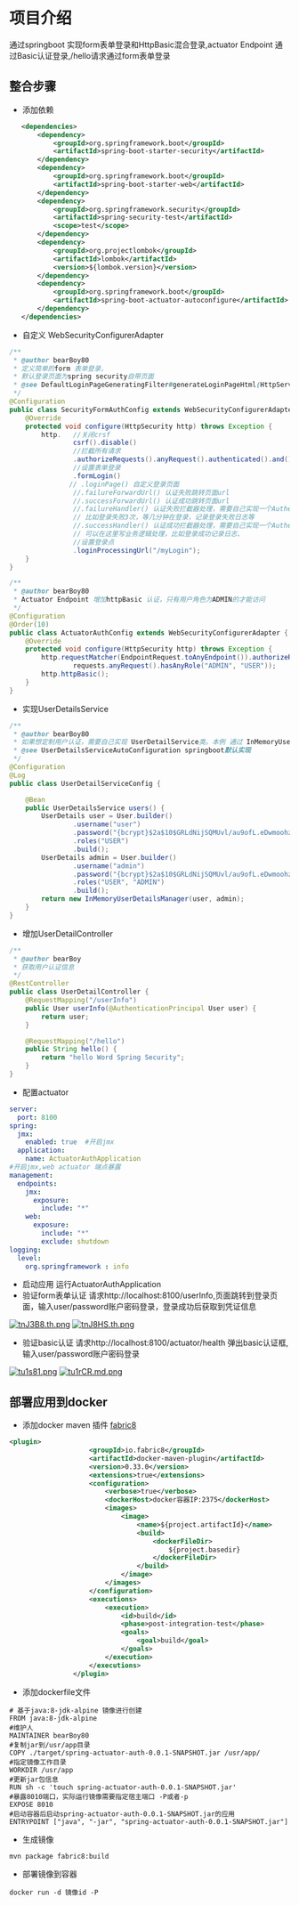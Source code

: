 # 项目介绍
通过springboot 实现form表单登录和HttpBasic混合登录,actuator Endpoint 通过Basic认证登录,/hello请求通过form表单登录
## 整合步骤
 - 添加依赖
 ```xml
    <dependencies>
        <dependency>
            <groupId>org.springframework.boot</groupId>
            <artifactId>spring-boot-starter-security</artifactId>
        </dependency>
        <dependency>
            <groupId>org.springframework.boot</groupId>
            <artifactId>spring-boot-starter-web</artifactId>
        </dependency>
        <dependency>
            <groupId>org.springframework.security</groupId>
            <artifactId>spring-security-test</artifactId>
            <scope>test</scope>
        </dependency>
        <dependency>
            <groupId>org.projectlombok</groupId>
            <artifactId>lombok</artifactId>
            <version>${lombok.version}</version>
        </dependency>
        <dependency>
            <groupId>org.springframework.boot</groupId>
            <artifactId>spring-boot-actuator-autoconfigure</artifactId>
        </dependency>
    </dependencies>
```
- 自定义 WebSecurityConfigurerAdapter
```java
/**
 * @author bearBoy80
 * 定义简单的form 表单登录，
 * 默认登录页面为spring security自带页面
 * @see DefaultLoginPageGeneratingFilter#generateLoginPageHtml(HttpServletRequest, boolean, boolean)
 */
@Configuration
public class SecurityFormAuthConfig extends WebSecurityConfigurerAdapter {
    @Override
    protected void configure(HttpSecurity http) throws Exception {
        http.   //关闭crsf
                csrf().disable()
                //拦截所有请求
                .authorizeRequests().anyRequest().authenticated().and()
                //设置表单登录
                .formLogin()
               // .loginPage() 自定义登录页面
                //.failureForwardUrl() 认证失败跳转页面url
                //.successForwardUrl() 认证成功跳转页面url
                //.failureHandler() 认证失败拦截器处理，需要自己实现一个AuthenticationFailureHandler,编写自己的业务逻辑处理，
                // 比如登录失败3次，等几分钟在登录，记录登录失败日志等
                //.successHandler() 认证成功拦截器处理，需要自己实现一个AuthenticationFailureHandler
                // 可以在这里写业务逻辑处理，比如登录成功记录日志、
                //设置登录点
                .loginProcessingUrl("/myLogin");
    }
}

/**
 * @author bearBoy80
 * Actuator Endpoint 增加httpBasic 认证，只有用户角色为ADMIN的才能访问
 */
@Configuration
@Order(10)
public class ActuatorAuthConfig extends WebSecurityConfigurerAdapter {
    @Override
    protected void configure(HttpSecurity http) throws Exception {
        http.requestMatcher(EndpointRequest.toAnyEndpoint()).authorizeRequests((requests) ->
                requests.anyRequest().hasAnyRole("ADMIN", "USER"));
        http.httpBasic();
    }
}
```
- 实现UserDetailsService
```java
/**
 * @author bearBoy80
 * 如果想定制用户认证，需要自己实现 UserDetailService类。本例 通过 InMemoryUserDetailsManager来实现简单表单认证
 * @see UserDetailsServiceAutoConfiguration springboot默认实现
 */
@Configuration
@Log
public class UserDetailServiceConfig {

    @Bean
    public UserDetailsService users() {
        UserDetails user = User.builder()
                .username("user")
                .password("{bcrypt}$2a$10$GRLdNijSQMUvl/au9ofL.eDwmoohzzS7.rmNSJZ.0FxO/BTk76klW")
                .roles("USER")
                .build();
        UserDetails admin = User.builder()
                .username("admin")
                .password("{bcrypt}$2a$10$GRLdNijSQMUvl/au9ofL.eDwmoohzzS7.rmNSJZ.0FxO/BTk76klW")
                .roles("USER", "ADMIN")
                .build();
        return new InMemoryUserDetailsManager(user, admin);
    }
}
```
- 增加UserDetailController
```java
/**
 * @author bearBoy
 * 获取用户认证信息
 */
@RestController
public class UserDetailController {
    @RequestMapping("/userInfo")
    public User userInfo(@AuthenticationPrincipal User user) {
        return user;
    }

    @RequestMapping("/hello")
    public String hello() {
        return "hello Word Spring Security";
    }
}
```
- 配置actuator 
```yaml
server:
  port: 8100
spring:
  jmx:
    enabled: true  #开启jmx
  application:
    name: ActuatorAuthApplication
#开启jmx,web actuator 端点暴露
management:
  endpoints:
    jmx:
      exposure:
        include: "*"
    web:
      exposure:
        include: "*"
        exclude: shutdown
logging:
  level:
    org.springframework : info
```
- 启动应用
 运行ActuatorAuthApplication
- 验证form表单认证
  请求http://localhost:8100/userInfo,页面跳转到登录页面，输入user/password账户密码登录，登录成功后获取到凭证信息
  
 [![tnJ3B8.th.png](https://s1.ax1x.com/2020/05/29/tnJ3B8.th.png)](https://imgchr.com/i/tnJ3B8) 
 [![tnJ8HS.th.png](https://s1.ax1x.com/2020/05/29/tnJ8HS.th.png)](https://imgchr.com/i/tnJ8HS)

- 验证basic认证
  请求http://localhost:8100/actuator/health 弹出basic认证框,输入user/password账户密码登录

[![tu1s81.png](https://s1.ax1x.com/2020/05/29/tu1s81.png)](https://imgchr.com/i/tu1s81)
[![tu1rCR.md.png](https://s1.ax1x.com/2020/05/29/tu1rCR.md.png)](https://imgchr.com/i/tu1rCR)

 ## 部署应用到docker
 - 添加docker maven 插件 [fabric8](https://maven.fabric8.io/)
 ```xml
 <plugin>
                     <groupId>io.fabric8</groupId>
                     <artifactId>docker-maven-plugin</artifactId>
                     <version>0.33.0</version>
                     <extensions>true</extensions>
                     <configuration>
                         <verbose>true</verbose>
                         <dockerHost>docker容器IP:2375</dockerHost>
                         <images>
                             <image>
                                 <name>${project.artifactId}</name>
                                 <build>
                                     <dockerFileDir>
                                         ${project.basedir}
                                     </dockerFileDir>
                                 </build>
                             </image>
                         </images>
                     </configuration>
                     <executions>
                         <execution>
                             <id>build</id>
                             <phase>post-integration-test</phase>
                             <goals>
                                 <goal>build</goal>
                             </goals>
                         </execution>
                     </executions>
                 </plugin>
 ```
 - 添加dockerfile文件
 ```text
 # 基于java:8-jdk-alpine 镜像进行创建
 FROM java:8-jdk-alpine
 #维护人
 MAINTAINER bearBoy80
 #复制jar到/usr/app目录
 COPY ./target/spring-actuator-auth-0.0.1-SNAPSHOT.jar /usr/app/
 #指定镜像工作目录
 WORKDIR /usr/app
 #更新jar包信息
 RUN sh -c 'touch spring-actuator-auth-0.0.1-SNAPSHOT.jar'
 #暴露8010端口，实际运行镜像需要指定宿主端口 -P或者-p
 EXPOSE 8010
 #启动容器后启动spring-actuator-auth-0.0.1-SNAPSHOT.jar的应用
 ENTRYPOINT ["java", "-jar", "spring-actuator-auth-0.0.1-SNAPSHOT.jar"]
 ```
 - 生成镜像
 ```shell
 mvn package fabric8:build
 ```
 - 部署镜像到容器
 ```shell
 docker run -d 镜像id -P
 ```
 